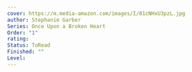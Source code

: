 ```yaml
---
cover: https://m.media-amazon.com/images/I/81cNHxU3pzL.jpg
author: Stephanie Garber
Series: Once Upon a Broken Heart
Order: "1"
rating: 
Status: ToRead
Finished: ""
Level:
---
```








